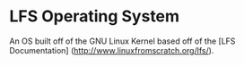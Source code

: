 # LFS Operating System
An OS built off of the GNU Linux Kernel based off of the [LFS Documentation] (http://www.linuxfromscratch.org/lfs/).
